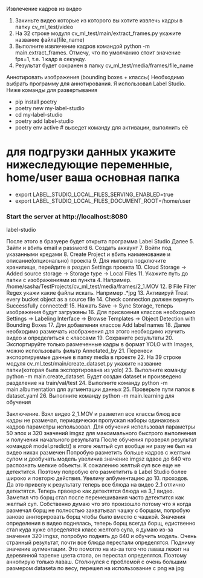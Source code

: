Извлечение кадров из видео
1. Закиньте видео которые из которого вы хотите извлечь кадры в папку cv_ml_test/video
2. На 32 строке модуля cv_ml_test/main/extract_frames.py укажите название файла(file_name)
3. Выполните извлечение кадров командой python -m main.extract_frames.
Отмечу, что по умолчанию стоит значение fps=1, т.е. 1 кадр в секунду.
4. Результат будет сохранен в папку cv_ml_test/media/frames/file_name

Аннотировать изображения (bounding boxes + классы)
Необходимо выбрать программу для аннотирования. Я использовал Label Studio.
Ниже команды для развертывания

- pip install poetry
- poetry new my-label-studio
- cd my-label-studio
- poetry add label-studio
- poetry env active # выведет команду для активации, выполнить её

# для подгрузки данных укажите нижеследующие переменные, home/user ваша основная папка
- export LABEL_STUDIO_LOCAL_FILES_SERVING_ENABLED=true
- export LABEL_STUDIO_LOCAL_FILES_DOCUMENT_ROOT=/home/user
### Start the server at http://localhost:8080
label-studio

После этого в бразуере будет открыта программа Label Studio
Далее
5. Зайти и вбить email и password
6. Создать аккаунт
7. Войти под указанными кредами
8. Create Project и вбить наименование и описание(опционально) проекта
9. Для импорта подключите хранилище, перейдите в раздел Settings проекта
10. Cloud Storage → Added source storage → Storage type → Local Files
11. Укажите путь до папки с изображениями из пункта 4. Например. /home/sasha/TestProjects/cv_ml_test/media/frames/2_1.MOV
12. В File Filter Regex укажи какие файлы искать. Например .*jpg
13. Активируй Treat every bucket object as a source file
14. Check connection должен вернуть Successfully connected!
15. Нажать Save → Sync Storage, теперь изображения будут загружены
16. Для присвоения классов необходимо Settings → Labeling Interface → 
Browse Templates → Object Detection with Bounding Boxes
17. Для добавления классов Add label names
18. Далее необходимо размечать изображения для этого необходимо изучить видео 
и определиться с классами
19. Сохраните результаты
20. Экспортируйте только размеченные кадры в формат YOLO with Images, 
можно использовать фильтр Annotated_by
21. Перенеси экспортируемые данные в папку media в проекте
22. На 39 строке модуля cv_ml_test/main/create_dataset.py укажите 
название папки(которая была экспортирована из yolo)
23. Выполните команду python -m main.create_dataset. Будет создан dataset 
и произведено разделение на train/val/test
24. Выполните команду python -m main.albumentation для аугментации данных
25. Проверьте пути папок в dataset.yaml
26. Выполните команду python -m main.learning для обучения


Заключение.
Взял видео 2_1.MOV и разметил все классы блюд все кадры не размечал, периодически пропускал наборы одинаковых кадров
параметры использовал. Для обучения использовал параметры 50 эпох и 320 значений imgsz для максимального быстрого выполнения и получения начального результата
После обучения проверял результат командой model.predict() в итоге желтый суп вообще ни разу не был на видео никак размечен
Попробую разметить больше кадров с желтым супом и дообучать модель увеличив значение imgsz вдвое до 640 что распознать мелкие объекты. 
К сожалению желтый суп все еще не детектится. Поэтому попробую его разметитить в Label Studio более широко и повторю действия. Увеличу албументацию до 10. проходов.
Да это привелу к результату теперь все блюда на видео 2_1 отлично детектятся.
Теперь првоерю как детектятся блюда на 3_1 видео. Заметил что борщ стал после перемешивания часто детектится как желтый суп. Собственно думаю что это произошло потому что я когда размечал борщ не полностью захватывал чашку с борщом, попробую заново аннторировать борщ чтобы было вместо с чашкой.
Значения определения в видео поднялась, теперь борщ всегда борщ, едиственно стал куда хуже определятся класс желтого супа, я думаю из-за значения 320 imgsz, попробую поднять до 640 и обучить модель.
Очень странный результат, почти все блюда перестали определятся. Подниму значение аугментации. Это помогло на из-за того что лаваш лежит на деревянной тарелке цвета стола, он перестал определятся. Поэтому аннотирую только лаваш. Столкнулся с проблемой с очень большим размером dataseta по весу, перешел на использование c png на jpg